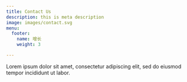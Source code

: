 ```yaml
---
title: Contact Us
description: this is meta description
image: images/contact.svg
menu:
  footer:
    name: 增长
    weight: 3

---
```

Lorem ipsum dolor sit amet, consectetur adipiscing elit, sed do eiusmod tempor incididunt ut labor.